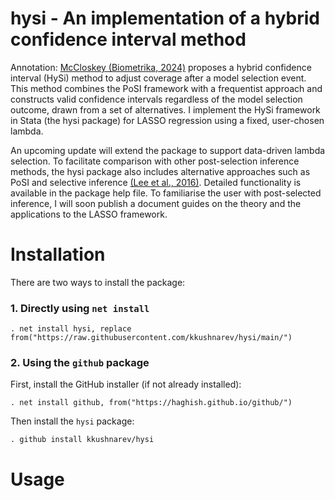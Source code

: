 # hysi - An implementation of a hybrid confidence interval method

Annotation: [McCloskey (Biometrika, 2024)](https://arxiv.org/abs/2011.12873) proposes a hybrid confidence interval (HySi) method to adjust coverage after a model selection event. This method combines the PoSI framework with a frequentist approach and constructs valid confidence intervals regardless of the model selection outcome, drawn from a set of alternatives. I implement the HySi framework in Stata (the hysi package) for LASSO regression using a fixed, user-chosen lambda. 

An upcoming update will extend the package to support data-driven lambda selection. To facilitate comparison with other post-selection inference methods, the hysi package also includes alternative approaches such as PoSI and selective inference [(Lee et al., 2016)](https://projecteuclid.org/journals/annals-of-statistics/volume-44/issue-3/Exact-post-selection-inference-with-application-to-the-lasso/10.1214/15-AOS1371.full). Detailed functionality is available in the package help file. To familiarise the user with post-selected inference, I will soon publish a document guides on the theory and the applications to the LASSO framework.

# Installation

There are two ways to install the package:

### 1. Directly using `net install`

```
. net install hysi, replace from("https://raw.githubusercontent.com/kkushnarev/hysi/main/")
```

### 2. Using the `github` package

First, install the GitHub installer (if not already installed):

```
. net install github, from("https://haghish.github.io/github/")
```

Then install the `hysi` package:

```
. github install kkushnarev/hysi
```

# Usage

